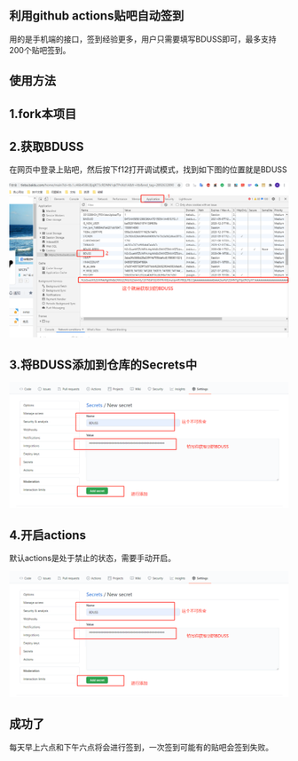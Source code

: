 ## 利用github actions贴吧自动签到

用的是手机端的接口，签到经验更多，用户只需要填写BDUSS即可，最多支持200个贴吧签到。

## 使用方法

## 1.fork本项目

## 2.获取BDUSS

在网页中登录上贴吧，然后按下f12打开调试模式，找到如下图的位置就是BDUSS

![img1](./assets/img1.png)

## 3.将BDUSS添加到仓库的Secrets中

![img2](./assets/img2.png)

## 4.开启actions

默认actions是处于禁止的状态，需要手动开启。

![img3](./assets/img2.png)

## 成功了

每天早上六点和下午六点将会进行签到，一次签到可能有的贴吧会签到失败。
